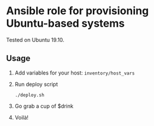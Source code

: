 # Ansible role for provisioning Ubuntu-based systems

Tested on Ubuntu 19.10.

## Usage

1. Add variables for your host: `inventory/host_vars`

2. Run deploy script

    `./deploy.sh`

3. Go grab a cup of $drink

4. Voilà!
